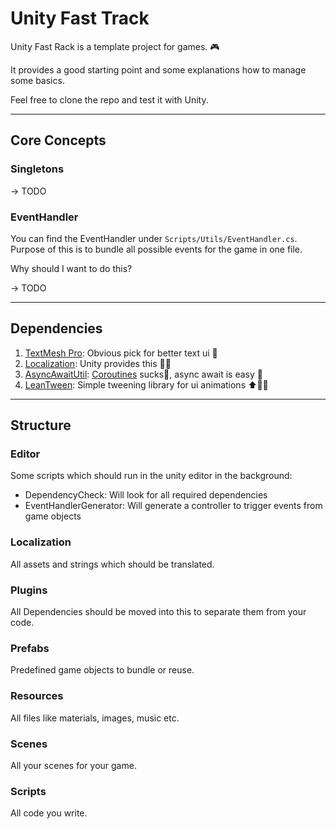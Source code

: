 # Unity Fast Track

Unity Fast Rack is a template project for games. 🎮

It provides a good starting point and some explanations how to manage some basics.

Feel free to clone the repo and test it with Unity.

---

## Core Concepts

### Singletons

-> TODO

### EventHandler

You can find the EventHandler under  ``Scripts/Utils/EventHandler.cs``.
Purpose of this is to bundle all possible events for the game in one file.

Why should I want to do this?

-> TODO

---

## Dependencies

1. [TextMesh Pro](https://docs.unity3d.com/Manual/com.unity.textmeshpro.html): Obvious pick for better text ui 📃
2. [Localization](https://docs.unity3d.com/Packages/com.unity.localization@1.0/manual/index.html): Unity provides this
   🏳‍🌈
3. [AsyncAwaitUtil](https://assetstore.unity.com/packages/tools/integration/async-await-support-101056): [Coroutines](https://docs.unity3d.com/Manual/Coroutines.html)
   sucks🤮, async await is easy 🤯
4. [LeanTween](https://assetstore.unity.com/packages/tools/animation/leantween-3595): Simple tweening library for ui
   animations ⬆🏃‍♂️

---

## Structure

### Editor

Some scripts which should run in the unity editor in the background:

- DependencyCheck: Will look for all required dependencies
- EventHandlerGenerator: Will generate a controller to trigger events from game objects

### Localization

All assets and strings which should be translated.

### Plugins

All Dependencies should be moved into this to separate them from your code.

### Prefabs

Predefined game objects to bundle or reuse.

### Resources

All files like materials, images, music etc.

### Scenes

All your scenes for your game.

### Scripts

All code you write.